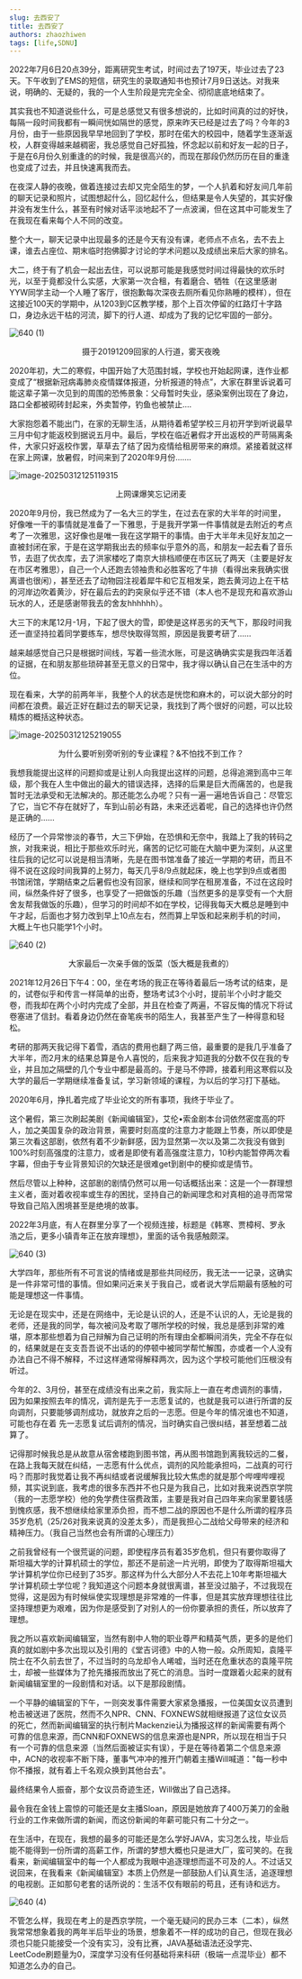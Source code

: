 ```yaml
---
slug: 去西安了
title: 去西安了
authors: zhaozhiwen
tags: [life,SDNU]
---
```


2022年7月6日20点39分，距离研究生考试，时间过去了197天，毕业过去了23天。下午收到了EMS的短信，研究生的录取通知书也预计7月9日送达。对我来说，明确的、无疑的，我的一个人生阶段是完完全全、彻彻底底地结束了。

其实我也不知道说些什么，可是总感觉又有很多想说的，比如时间真的过的好快，每隔一段时间我都有一瞬间恍如隔世的感觉，原来昨天已经是过去了吗？今年的3月份，由于一些原因我早早地回到了学校，那时在偌大的校园中，随着学生逐渐返校，人群变得越来越稠密，我总感觉自己好孤独，怀念起以前和好友一起的日子，于是在6月份久别重逢的的时候，我是很高兴的，而现在那段仍然历历在目的重逢也变成了过去，并且快速离我而去。

在夜深人静的夜晚，做着连接过去却又完全陌生的梦，一个人扒着和好友间几年前的聊天记录和照片，试图想起什么，回忆起什么，但结果是令人失望的，其实好像并没有发生什么，甚至有时候对话平淡地起不了一点波澜，但在这其中可能发生了在我现在看来每个人不同的改变。

整个大一，聊天记录中出现最多的还是今天有没有课，老师点不点名，去不去上课，谁去占座位、期末临时抱佛脚才讨论的学术问题以及成绩出来后大家的排名。

大二，终于有了机会一起出去住，可以说那可能是我感觉时间过得最快的欢乐时光，以至于竟都没什么实感，大家第一次合租，有着磨合、牺牲（在这里感谢YYW同学主动一个人睡了客厅，很抱歉每次深夜去厕所看见你熟睡的模样），但在这接近100天的学期中，从1203到C区教学楼，那个上百次停留的红路灯十字路口，身边永远干枯的河流，脚下的行人道、却成为了我的记忆牢固的一部分。

![640 (1)](./assets/640%20(1).jpg)
<center>摄于20191209回家的人行道，雾天夜晚</center>

2020年初，大二的寒假，中国开始了大范围封城，学校也开始起网课，连作业都变成了“根据新冠病毒肺炎疫情媒体报道，分析报道的特点”，大家在群里诉说着可能这辈子第一次见到的周围的恐怖景象：父母暂时失业，感染案例出现在了身边，路口全都被砌砖封起来，外卖暂停，钓鱼也被禁止....

大家抱怨着不能出门，在家的无聊生活，从期待着希望学校三月初开学到听说最早三月中旬才能返校到据说五月中。最后，学校在临近暑假才开出返校的严苛隔离条件，大家只好返校作罢，草草去了结了因为疫情给租房带来的麻烦。紧接着就这样在家上网课，放暑假，时间来到了2020年9月份.......

![image-20250312125119315](./assets/image-20250312125119315.png)

<center>上网课爆笑忘记闭麦</center>

2020年9月份，我已然成为了一名大三的学生，在过去在家的大半年的时间里，好像唯一干的事情就是准备了一下雅思，于是我开学第一件事情就是去附近的考点考了一次雅思，这好像也是唯一我在这学期干的事情。由于大半年未见好友加之一直被封闭在家，于是在这学期我出去的频率似乎意外的高，和朋友一起去看了音乐节，去逛了优衣库，去了洪家楼吃了南京大排档顺便在市区玩了两天（主要是好友在市区考雅思），自己一个人还跑去领袖贵和必胜客吃了牛排（看得出来我确实很离谱也很闲），甚至还去了动物园注视着犀牛和它互相发呆，跑去黄河边上在干枯的河岸边吹着黄沙，好在最后去的趵突泉似乎还不错（本人也不是现充和喜欢游山玩水的人，还是感谢带我去的舍友hhhhhh）。

大三下的末尾12月-1月，下起了很大的雪，即使是这样恶劣的天气下，那段时间我还一直坚持拉着同学要练车，想尽快取得驾照，原因是我要考研了......

越来越感觉自己只是根据时间线，写着一些流水账，可是这确确实实是我四年活着的证据，在和朋友那些琐碎甚至无意义的日常中，我才得以确认自己在生活中的方位。

现在看来，大学的前两年半，我整个人的状态是恍惚和麻木的，可以说大部分的时间都在浪费。最近正好在翻过去的聊天记录，我找到了两个很好的问题，可以比较精炼的概括这种状态。

![image-20250312125219055](./assets/image-20250312125219055.png)

<center>为什么要听别旁听别的专业课程？&不怕找不到工作？</center>

我想我能提出这样的问题抑或是让别人向我提出这样的问题，总得追溯到高中三年级，那个我在人生中做出的最大的错误选择，选择的后果是巨大而痛苦的，也是我暂时无法承受和无法解决的。那还能怎么办呢？只有一遍一遍地告诉自己：尽管忘了它，当它不存在就好了，车到山前必有路，未来还远着呢，自己的选择也许仍然是正确的......

经历了一个异常惨淡的春节，大三下伊始，在恐惧和无奈中，我踏上了我的转码之旅，对我来说，相比于那些欢乐时光，痛苦的记忆可能在大脑中更为深刻，从这里往后我的记忆可以说是相当清晰，先是在图书馆准备了接近一学期的考研，而且不得不说在这段时间我算的上努力，每天几乎8/9点就起床，晚上也学到9点或者图书馆闭馆，学期结束之后暑假也没有回家，继续和同学在租房准备，不过在这段时间，纵然条件好了很多，也享受了一把做饭的乐趣（当然更多的是享受有一个大厨舍友帮我做饭的乐趣），但学习的时间却不如在学校，记得我每天大概总是睡到中午才起，后面也才努力改到早上10点左右，然而算上早饭和起来刷手机的时间，大概上午也只能学1个小时。

![640 (2)](./assets/640%20(2).jpg)

<center>大家最后一次亲手做的饭菜（饭大概是我煮的）</center>

2021年12月26日下午4：00，坐在考场的我正在等待着最后一场考试的结束，是的，试卷似乎和传言一样简单的出奇，整场考试3个小时，提前半个小时才能交卷，而我却在两个小时内完成了全部，并且在检查了两遍，不容反悔的情况下将试卷塞进了信封。看着身边仍然在奋笔疾书的陌生人，我甚至产生了一种得意和轻松。

考研的那两天我记得下着雪，酒店的费用也翻了两三倍，最重要的是我几乎准备了大半年，而2月末的结果总算是令人喜悦的，后来我才知道我的分数不仅在我的专业，并且加之隔壁的几个专业中都是最高的。于是马不停蹄，接着利用这寒假以及大学的最后一学期继续准备复试，学习新领域的课程，为以后的学习打下基础。

2020年6月，挣扎着完成了毕业论文的所有事项，我终于毕业了。

这个暑假，第三次刷起美剧《新闻编辑室》，艾伦•索金剧本台词依然密度高的吓人，加之美国复杂的政治背景，需要时刻高度的注意力才能跟上节奏，所以即使是第三次看这部剧，依然有着不少新鲜感，因为显然第一次以及第二次我没有做到100%时刻高强度的注意力，或者是即使有着高强度注意力，10秒内能暂停两次看字幕，但由于专业背景知识的欠缺还是很难get到剧中的梗抑或是情节。

然后尽管以上种种，这部剧的剧情仍然可以用一句话概括出来：这是一个一群理想主义者，面对着收视率或生存的困扰，坚持自己的新闻理念和对真相的追寻而常常导致自己陷入困境甚至是绝境的故事。

2022年3月底，有人在群里分享了一个视频连接，标题是《韩寒、贾樟柯、罗永浩之后，更多小镇青年正在放弃理想》，里面的话令我感触颇深。

![640 (3)](./assets/640%20(3).jpg)

大学四年，那些所有不可言说的情绪或是那些共同经历，我无法一一记录，这确实是一件非常可惜的事情。但如果问近来关于我自己，或者说大学后期最有感触的可能是理想这一件事情。

无论是在现实中，还是在网络中，无论是认识的人，还是不认识的人，无论是我的老师，还是我的同学，每次被问及考取了哪所学校的时候，我总是感到非常的难堪，原本那些想着为自己辩解为自己证明的所有理由全都瞬间消失，完全不存在似的，结果就是在支支吾吾说不出话的的停顿中被同学帮忙解围，亦或者一个人没有办法自己不得不解释，不过这样通常得解释两次，因为这个学校可能他们压根没有听过。

今年的2、3月份，甚至在成绩没有出来之前，我实际上一直在考虑调剂的事情，因为如果按照去年的情况，调剂是先于一志愿复试的，也就是我可以进行所谓的反向调剂，只要能够调剂成功，就放弃之后的一志愿。但是今年的情况谁也不知道，可能也存在着 先一志愿复试后调剂的情况，当时确实自己很纠结，甚至想着二战算了。

记得那时候我总是从故意从宿舍楼跑到图书馆，再从图书馆跑到离我较远的二餐，在路上我每天就在纠结，一志愿有什么优点，调剂的风险能承担吗，二战真的可行吗？而那时我觉着让我不再纠结或者说缓解我比较大焦虑的就是那个哔哩哔哩视频，其实说到底，我考虑的很多东西并不也只是为我自己，比如对我来说西京学院（我的一志愿学校）他的免学费住宿费政策，主要是我对自己四年来向家里要钱感到愧疚感，我不想继续给家里添负担，而不想二战的原因也不是什么所谓的程序员35岁危机（25/26对我来说真的没差太多），而是我担心二战给父母带来的经济和精神压力。（我自己当然也会有所谓的心理压力）

之前我曾经有一个很荒诞的问题，即使程序员有着35岁危机，但只有要你取得了斯坦福大学的计算机硕士的学位，那还不是前途一片光明，即使为了取得斯坦福大学计算机学位你已经到了35岁。那这样为什么大部分人不去花上10年考斯坦福大学计算机硕士学位呢？我知道这个问题本身就很离谱，甚至没过脑子，不过我现在觉得，这是因为有时候纵使实现理想是非常难的一件事，但是其实放弃理想往往比坚持理想更为艰难，因为你是感受到了对别人的一份你要承担的责任，所以放弃了理想。

我之所以喜欢新闻编辑室，当然有剧中人物的职业尊严和精英气质，更多的是他们真的就如剧中多次出现以及引用的《堂吉诃德》中的人物一般。众所周知，袁隆平院士在不久前去世了，不过当时的乌龙却令人唏嘘，当时还在危重状态的袁隆平院士，却被一些媒体为了抢先播报而放出了死亡的消息。当时一度跟着火起来的就有新闻编辑室里的一段剧情和对话。以下是那段剧情。

一个平静的编辑室的下午，一则突发事件需要大家紧急播报，一位美国女议员遭到枪击被送进了医院，然而不久NPR、CNN、FOXNEWS就相继报道了这位女议员的死亡，然而新闻编辑室的执行制片Mackenzie认为播报这样的新闻需要有两个可靠的信息来源，而CNN和FOXNEWS的信息来源也是NPR，所以现在相当于只有一个可靠的信息来源（当然后面被证实有误），于是在等待着第二个信息来源中，ACN的收视率不断下降，董事气冲冲的推开门朝着主播Will喊道："每一秒中你不播报，就有着上千名观众换到其他台去"。

最终结果令人振奋，那个女议员奇迹生还，Will做出了自己选择。

最令我在金钱上震惊的可能还是女主播Sloan，原因是她放弃了400万美刀的金融行业的工作来做所谓的新闻，而这份新闻的年薪可能只有二十分之一。

在生活中，在现在，我想的最多的可能还是怎么学好JAVA，实习怎么找，毕业后能不能得到一份所谓的高薪工作，所谓的梦想大概也只是进大厂，蛮可笑的。在我看来，新闻编辑室中的每一个人都成为我眼中追逐理想而遥不可及的人。不过话又说回来，在我看来《新闻编辑室》本质上仍然是一部鼓励人们认真生活，追逐理想的电视剧。正如那句老套的话所说的：生活不仅有眼前的苟且，还有诗和远方。

![640 (4)](./assets/640%20(4).jpg)

不管怎么样，我现在考上的是西京学院，一个毫无疑问的民办三本（二本），纵然我常常想象着我的两年半后毕业的场景，想象着不一样的成功的自己，但现在我必须也只能只能接受一个没有实习，没有比赛，JAVA基础语法还没学完、LeetCode刷题量为0，深度学习没有任何基础将来科研（极端一点混毕业）都不知道怎么办的自己。
